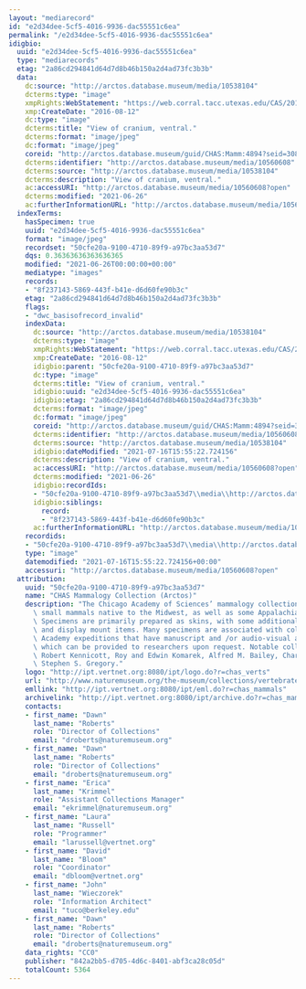 ```yaml
---
layout: "mediarecord"
id: "e2d34dee-5cf5-4016-9936-dac55551c6ea"
permalink: "/e2d34dee-5cf5-4016-9936-dac55551c6ea"
idigbio:
  uuid: "e2d34dee-5cf5-4016-9936-dac55551c6ea"
  type: "mediarecords"
  etag: "2a86cd294841d64d7d8b46b150a2d4ad73fc3b3b"
  data:
    dc:source: "http://arctos.database.museum/media/10538104"
    dcterms:type: "image"
    xmpRights:WebStatement: "https://web.corral.tacc.utexas.edu/CAS/20161218-05/jpg/chas_mamm_4894.6.jpg"
    xmp:CreateDate: "2016-08-12"
    dc:type: "image"
    dcterms:title: "View of cranium, ventral."
    dcterms:format: "image/jpeg"
    dc:format: "image/jpeg"
    coreid: "http://arctos.database.museum/guid/CHAS:Mamm:4894?seid=3088083"
    dcterms:identifier: "http://arctos.database.museum/media/10560608"
    dcterms:source: "http://arctos.database.museum/media/10538104"
    dcterms:description: "View of cranium, ventral."
    ac:accessURI: "http://arctos.database.museum/media/10560608?open"
    dcterms:modified: "2021-06-26"
    ac:furtherInformationURL: "http://arctos.database.museum/media/10560608"
  indexTerms:
    hasSpecimen: true
    uuid: "e2d34dee-5cf5-4016-9936-dac55551c6ea"
    format: "image/jpeg"
    recordset: "50cfe20a-9100-4710-89f9-a97bc3aa53d7"
    dqs: 0.36363636363636365
    modified: "2021-06-26T00:00:00+00:00"
    mediatype: "images"
    records:
    - "8f237143-5869-443f-b41e-d6d60fe90b3c"
    etag: "2a86cd294841d64d7d8b46b150a2d4ad73fc3b3b"
    flags:
    - "dwc_basisofrecord_invalid"
    indexData:
      dc:source: "http://arctos.database.museum/media/10538104"
      dcterms:type: "image"
      xmpRights:WebStatement: "https://web.corral.tacc.utexas.edu/CAS/20161218-05/jpg/chas_mamm_4894.6.jpg"
      xmp:CreateDate: "2016-08-12"
      idigbio:parent: "50cfe20a-9100-4710-89f9-a97bc3aa53d7"
      dc:type: "image"
      dcterms:title: "View of cranium, ventral."
      idigbio:uuid: "e2d34dee-5cf5-4016-9936-dac55551c6ea"
      idigbio:etag: "2a86cd294841d64d7d8b46b150a2d4ad73fc3b3b"
      dcterms:format: "image/jpeg"
      dc:format: "image/jpeg"
      coreid: "http://arctos.database.museum/guid/CHAS:Mamm:4894?seid=3088083"
      dcterms:identifier: "http://arctos.database.museum/media/10560608"
      dcterms:source: "http://arctos.database.museum/media/10538104"
      idigbio:dateModified: "2021-07-16T15:55:22.724156"
      dcterms:description: "View of cranium, ventral."
      ac:accessURI: "http://arctos.database.museum/media/10560608?open"
      dcterms:modified: "2021-06-26"
      idigbio:recordIds:
      - "50cfe20a-9100-4710-89f9-a97bc3aa53d7\\media\\http://arctos.database.museum/media/10560608"
      idigbio:siblings:
        record:
        - "8f237143-5869-443f-b41e-d6d60fe90b3c"
      ac:furtherInformationURL: "http://arctos.database.museum/media/10560608"
    recordids:
    - "50cfe20a-9100-4710-89f9-a97bc3aa53d7\\media\\http://arctos.database.museum/media/10560608"
    type: "image"
    datemodified: "2021-07-16T15:55:22.724156+00:00"
    accessuri: "http://arctos.database.museum/media/10560608?open"
  attribution:
    uuid: "50cfe20a-9100-4710-89f9-a97bc3aa53d7"
    name: "CHAS Mammalogy Collection (Arctos)"
    description: "The Chicago Academy of Sciences’ mammalogy collection contains mostly\
      \ small mammals native to the Midwest, as well as some Appalachian species.\
      \ Specimens are primarily prepared as skins, with some additional osteological\
      \ and display mount items. Many specimens are associated with collectors or\
      \ Academy expeditions that have manuscript and /or audio-visual archival material,\
      \ which can be provided to researchers upon request. Notable collectors include\
      \ Robert Kennicott, Roy and Edwin Komarek, Alfred M. Bailey, Charles D. Brower,\
      \ Stephen S. Gregory."
    logo: "http://ipt.vertnet.org:8080/ipt/logo.do?r=chas_verts"
    url: "http://www.naturemuseum.org/the-museum/collections/vertebrates"
    emllink: "http://ipt.vertnet.org:8080/ipt/eml.do?r=chas_mammals"
    archivelink: "http://ipt.vertnet.org:8080/ipt/archive.do?r=chas_mammals"
    contacts:
    - first_name: "Dawn"
      last_name: "Roberts"
      role: "Director of Collections"
      email: "droberts@naturemuseum.org"
    - first_name: "Dawn"
      last_name: "Roberts"
      role: "Director of Collections"
      email: "droberts@naturemuseum.org"
    - first_name: "Erica"
      last_name: "Krimmel"
      role: "Assistant Collections Manager"
      email: "ekrimmel@naturemuseum.org"
    - first_name: "Laura"
      last_name: "Russell"
      role: "Programmer"
      email: "larussell@vertnet.org"
    - first_name: "David"
      last_name: "Bloom"
      role: "Coordinator"
      email: "dbloom@vertnet.org"
    - first_name: "John"
      last_name: "Wieczorek"
      role: "Information Architect"
      email: "tuco@berkeley.edu"
    - first_name: "Dawn"
      last_name: "Roberts"
      role: "Director of Collections"
      email: "droberts@naturemuseum.org"
    data_rights: "CC0"
    publisher: "842a2bb5-d705-4d6c-8401-abf3ca28c05d"
    totalCount: 5364
---
```

